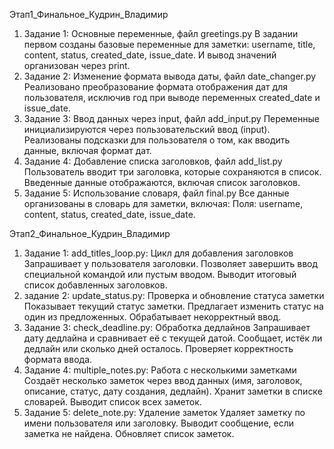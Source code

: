 Этап1_Финальное_Кудрин_Владимир
1. Задание 1: Основные переменные, файл greetings.py
В задании первом созданы базовые переменные для заметки: username, title, content, status, created_date, issue_date.
И вывод значений организован через print.
2. Задание 2: Изменение формата вывода даты, файл date_changer.py
Реализовано преобразование формата отображения дат для пользователя, исключив год при выводе переменных created_date и issue_date.
3. Задание 3: Ввод данных через input, файл add_input.py
Переменные инициализируются через пользовательский ввод (input).
Реализованы подсказки для пользователя о том, как вводить данные, включая формат дат.
4. Задание 4: Добавление списка заголовков, файл add_list.py
Пользователь вводит три заголовка, которые сохраняются в список.
Введенные данные отображаются, включая список заголовков.
5. Задание 5: Использование словаря, файл final.py
Все данные организованы в словарь для заметки, включая:
Поля: username, content, status, created_date, issue_date.

Этап2_Финальное_Кудрин_Владимир
1. Задание 1: add_titles_loop.py: Цикл для добавления заголовков
Запрашивает у пользователя заголовки.
Позволяет завершить ввод специальной командой или пустым вводом.
Выводит итоговый список добавленных заголовков.
2. задание 2: update_status.py: Проверка и обновление статуса заметки
Показывает текущий статус заметки.
Предлагает изменить статус на один из предложенных.
Обрабатывает некорректный ввод.
3. Задание 3: check_deadline.py: Обработка дедлайнов
Запрашивает дату дедлайна и сравнивает её с текущей датой.
Сообщает, истёк ли дедлайн или сколько дней осталось.
Проверяет корректность формата ввода.
4. Задание 4: multiple_notes.py: Работа с несколькими заметками
Создаёт несколько заметок через ввод данных (имя, заголовок, описание, статус, дату создания, дедлайн).
Хранит заметки в списке словарей.
Выводит список всех заметок.
5. Задание 5: delete_note.py: Удаление заметок
Удаляет заметку по имени пользователя или заголовку.
Выводит сообщение, если заметка не найдена.
Обновляет список заметок.

